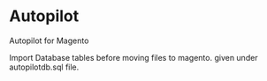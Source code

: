 # Autopilot
Autopilot for Magento

Import Database tables before moving files to magento.
given under autopilotdb.sql file.
